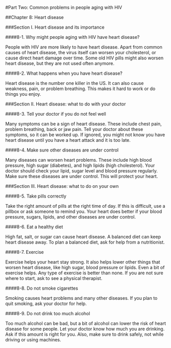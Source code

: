 #Part Two: Common problems in people aging with HIV

##Chapter 8: Heart disease

###Section I. Heart disease and its importance

####8-1. Why might people aging with HIV have heart disease?

People with HIV are more likely to have heart disease. Apart from common causes of heart disease, the virus itself can worsen your cholesterol, or cause direct heart damage over time. Some old HIV pills might also worsen heart disease, but they are not used often anymore. 

####8-2. What happens when you have heart disease?

Heart disease is the number one killer in the US. It can also cause weakness, pain, or problem breathing. This makes it hard to work or do things you enjoy.  

###Section II. Heart disease: what to do with your doctor

####8-3. Tell your doctor if you do not feel well

Many symptoms can be a sign of heart disease. These include chest pain, problem breathing, back or jaw pain. Tell your doctor about these symptoms, so it can be worked up. If ignored, you might not know you have heart disease until you have a heart attack and it is too late. 

####8-4. Make sure other diseases are under control

Many diseases can worsen heart problems. These include high blood pressure, high sugar (diabetes), and high lipids (high cholesterol). Your doctor should check your lipid, sugar level and blood pressure regularly. Make sure these diseases are under control. This will protect your heart.

###Section III. Heart disease: what to do on your own

####8-5. Take pills correctly

Take the right amount of pills at the right time of day. If this is difficult, use a pillbox or ask someone to remind you. Your heart does better if your blood pressure, sugars, lipids, and other diseases are under control. 

####8-6. Eat a healthy diet

High fat, salt, or sugar can cause heart disease. A balanced diet can keep heart disease away. To plan a balanced diet, ask for help from a nutritionist.

####8-7. Exercise

Exercise helps your heart stay strong. It also helps lower other things that worsen heart disease, like high sugar, blood pressure or lipids. Even a bit of exercise helps. Any type of exercise is better than none. If you are not sure where to start, ask to see a physical therapist. 

####8-8. Do not smoke cigarettes

Smoking causes heart problems and many other diseases. If you plan to quit smoking, ask your doctor for help. 

####8-9. Do not drink too much alcohol

Too much alcohol can be bad, but a bit of alcohol can lower the risk of heart disease for some people. Let your doctor know how much you are drinking. Ask if this amount is right for you. Also, make sure to drink safely, not while driving or using machines. 






